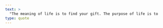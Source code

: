 ```yaml
---
text: >
  "The meaning of life is to find your gift. The purpose of life is to give it away." - David Viscott
type: quote
---
```

